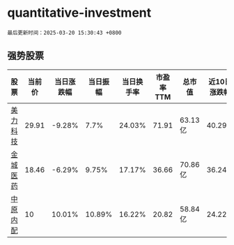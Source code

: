 # quantitative-investment

`最后更新时间：2025-03-20 15:30:43 +0800`

## 强势股票

|股票|当前价|当日涨跌幅|当日振幅|当日换手率|市盈率TTM|总市值|近10日涨跌幅|
|----|----|----|----|----|----|----|----|
|[美力科技](https://xueqiu.com/S/SZ300611)|29.91|-9.28%|7.7%|24.03%|71.91|63.13亿|40.29%|
|[金城医药](https://xueqiu.com/S/SZ300233)|18.46|-6.29%|9.75%|17.17%|36.66|70.86亿|36.24%|
|[中原内配](https://xueqiu.com/S/SZ002448)|10|10.01%|10.89%|16.22%|20.82|58.84亿|24.22%|
